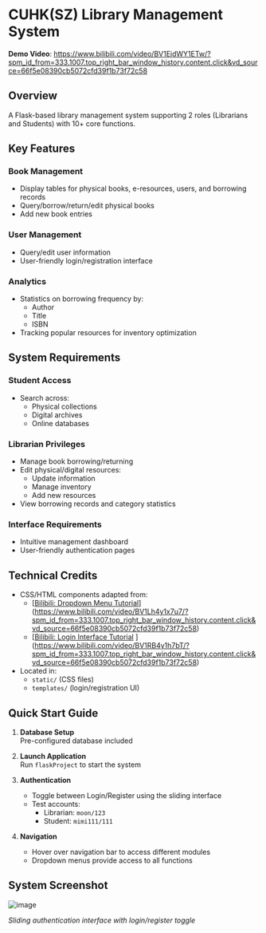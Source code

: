 # CUHK(SZ) Library Management System

**Demo Video**: https://www.bilibili.com/video/BV1EjdWY1ETw/?spm_id_from=333.1007.top_right_bar_window_history.content.click&vd_source=66f5e08390cb5072cfd39f1b73f72c58

## Overview
A Flask-based library management system supporting 2 roles (Librarians and Students) with 10+ core functions.

## Key Features
### Book Management
- Display tables for physical books, e-resources, users, and borrowing records
- Query/borrow/return/edit physical books
- Add new book entries

### User Management
- Query/edit user information
- User-friendly login/registration interface

### Analytics
- Statistics on borrowing frequency by:
  - Author
  - Title  
  - ISBN
- Tracking popular resources for inventory optimization

## System Requirements
### Student Access
- Search across:
  - Physical collections
  - Digital archives  
  - Online databases

### Librarian Privileges
- Manage book borrowing/returning
- Edit physical/digital resources:
  - Update information
  - Manage inventory
  - Add new resources
- View borrowing records and category statistics

### Interface Requirements
- Intuitive management dashboard
- User-friendly authentication pages

## Technical Credits
- CSS/HTML components adapted from:
  - [[Bilibili: Dropdown Menu Tutorial](https://www.bilibili.com)](https://www.bilibili.com/video/BV1Lh4y1x7u7/?spm_id_from=333.1007.top_right_bar_window_history.content.click&vd_source=66f5e08390cb5072cfd39f1b73f72c58)
  - [[Bilibili: Login Interface Tutorial](https://www.bilibili.com)  ](https://www.bilibili.com/video/BV1RB4y1h7bT/?spm_id_from=333.1007.top_right_bar_window_history.content.click&vd_source=66f5e08390cb5072cfd39f1b73f72c58)
- Located in:
  - `static/` (CSS files)
  - `templates/` (login/registration UI)

## Quick Start Guide
1. **Database Setup**  
   Pre-configured database included

2. **Launch Application**  
   Run `flaskProject` to start the system

3. **Authentication**  
   - Toggle between Login/Register using the sliding interface
   - Test accounts:
     - Librarian: `moon/123`
     - Student: `mimi111/111`

4. **Navigation**  
   - Hover over navigation bar to access different modules
   - Dropdown menus provide access to all functions

## System Screenshot
![image](https://github.com/user-attachments/assets/e7303ecf-aad2-49de-9ccd-03a4ce076673)
  
*Sliding authentication interface with login/register toggle*
